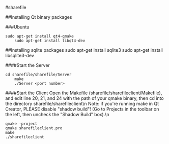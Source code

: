#sharefile

##Installing Qt binary packages

###Ubuntu

	sudo apt-get install qt4-qmake
    	sudo apt-get install libqt4-dev

##Installing sqlite packages
	sudo apt-get install sqlite3
	sudo apt-get install libsqlite3-dev
    
####Start the Server

	cd sharefile/sharefile/Server
    	make
    	./Server <port number>
    
####Start the Client
Open the Makefile (sharefile/sharefileclient/Makefile), and edit line 20, 21, and 24 with the path of your qmake binary, then cd into the directory sharefile/sharefileclient\n
Note: if you're running make in Qt Creator, PLEASE disable "shadow build"! (Go to Projects in the toolbar on the left, then uncheck the "Shadow Build" box).\n

	qmake -project 
	qmake sharefileclient.pro 
	make 
	./sharefileclient
